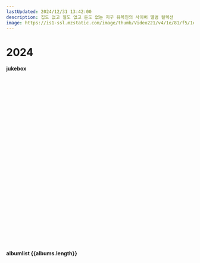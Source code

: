 ```yaml
---
lastUpdated: 2024/12/31 13:42:00
description: 집도 없고 절도 없고 돈도 없는 지구 유목민의 사이버 앨범 컬렉션
image: https://is1-ssl.mzstatic.com/image/thumb/Video221/v4/1e/81/f5/1e81f57a-fe6f-1de5-c513-428f5bbbc0ba/Job482682bc-6371-4ed0-984a-d16fd1d7ff3f-173009521-PreviewImage_Preview_Image_Intermediate_nonvideo_sdr_337199345_1851821249-Time1722633691741.png/316x316bb.webp
---
```


# 2024

#### jukebox    

<div style="padding:10px;"> </div>

<iframe allow="autoplay *; encrypted-media *; fullscreen *; clipboard-write" frameborder="0" height="450" style="width:100%;overflow:hidden;border-radius:10px;" sandbox="allow-forms allow-popups allow-same-origin allow-scripts allow-storage-access-by-user-activation allow-top-navigation-by-user-activation" :src="jukeBox"></iframe>

#### albumlist {{albums.length}}

<template v-for="(album, idx) in albums" >
    <div class="container" :id="albumId(album.artist, album.name)">
        <div class="wrap" @click="changeJukebox(album.link)">
            <img-lazy class="album-img" :src="album.img"/>
        </div>
        <div class="blog-content">
            <h4>{{album.date}}</h4>
            <h3>
                <a :href="`#${albumId(album.artist, album.name)}`"
                    class="header-anchor"
                    aria-hidden="true">#</a>
                {{idx+1}}. {{album.artist}} - {{album.name}} <span v-if="album.year">({{album.year}})</span>
                <a :href="album.link" target="_blank"><img class="apple-music-img" src="@image/2024/apple-music.png"></a>
            </h3>
            <p>{{album.memo}}</p>
        </div>
    </div>
</template>



<script>
import albumList from '@data/albumList.json'

export default {
    // async mounted() {
    //     window.global ||= window;
    //     const axios = require('axios').default
    //     const data = await axios.get('https://reqres.in/api/users');
    //     console.log(data);
    // },
    methods: {
        albumId(artist, name) {
            var id = artist + '-' + name;
            id = id.replaceAll(' ', '-');
            return id;
        },
        changeJukebox(link) {
            this.jukeBox = link.replace('music', 'embed.music');
            location.href = '#jukebox';
        },
    },
    data() {
        return {
            albums: albumList.album,
            jukeBox: albumList.album[0].link.replace('music', 'embed.music'),
        }
    }
}
</script>

<style scoped>
h3 {
    margin-top: 10px;
    margin-bottom: 0;
}
p {
    margin: 10px 0 0 0;
    font-size: 0.85em;
}
h4 {
    margin-bottom: 0;
    margin-top: 10px;
}

.container {
    display: flex;
    margin-top: 20px;
    scroll-margin-block-start: 70px;
}
.apple-music-img {
    width: 20px;
    height: 20px;
}
.album-img {
    cursor: pointer;
    width: 200px;
    height: 200px;
}
.blog-content {
    flex: 2;
    display: flex;
    flex-direction: column;
    justify-content: flex-start;
    margin-left: 50px;
}

@media (max-width: 800px) {
    p {
        font-size: 0.9em;
    }
    .container {
        flex-direction: column;
        margin-top: 40px;
    }
    .blog-content {
        margin: 20px;
    }
    .wrap {
        margin:auto;
    }
}
</style>